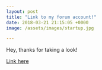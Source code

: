 ```yaml
---
layout: post
title: "Link to my forum account!"
date: 2018-03-21 21:15:05 +0000
image: /assets/images/startup.jpg

---
```

Hey, thanks for taking a look!

[Link here](https://linustechtips.com/main/profile/297404-noromanbatmansallowed/)
